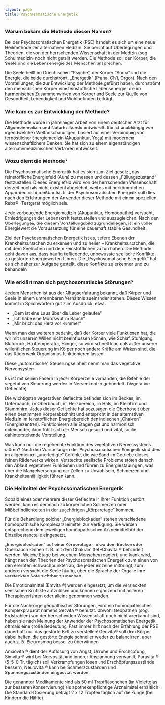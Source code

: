 ```yaml
---
layout: page
title: Psychosomatische Energetik
---
```


### Warum bekam die Methode diesen Namen?

Bei der Psychosomatischen Energetik (PSE) handelt es sich um eine neue Heilmethode der alternativen Medizin. Sie beruht auf Überlegungen und Theorien, die von der herrschenden Wissenschaft in der Medizin (sog. Schulmedizin) noch nicht geteilt werden. Die Methode soll den Körper, die Seele und die Lebensenergie des Menschen ansprechen. 

Die Seele heißt im Griechischen “Psyche”, der Körper “Soma” und die Energie, die beide durchströmt, „Energetik“ (Prana, Ch’i, Orgon). Nach den Vorstellungen, die zur Entwicklung der Methode geführt haben, durchströmt den menschlichen Körper eine feinstoffliche Lebensenergie, die im harmonischen Zusammenwirken von Körper und Seele zur Quelle von Gesundheit, Lebendigkeit und Wohlbefinden beiträgt. 

### Wie kam es zur Entwicklung der Methode? 

Die Methode wurde in jahrelanger Arbeit von einem deutschen Arzt für Allgemeinmedizin und Naturheilkunde entwickelt. Sie ist unabhängig von irgendwelchen Weltanschauungen, basiert auf einer Verbindung von fernöstlicher Energiemedizin (Akupunktur, Yoga) mit modernem wissenschaftlichem Denken. Sie hat sich zu einem eigenständigen alternativmedizinischen Verfahren entwickelt. 

### Wozu dient die Methode?
 
Die Psychosomatische Energetik hat es sich zum Ziel gesetzt, das feinstoffliche Energiefeld (Aura) zu messen und dessen „Füllungszustand“ festzustellen. Dieses Energiefeld wird von der herrschenden Wissenschaft derzeit noch als nicht existent abgelehnt, weil es mit herkömmlichen Apparaten nicht meßbar ist. In der Psychosomatischen Energetik soll dies nach den Erfahrungen der Anwender dieser Methode mit einem speziellen Reba® -Testgerät möglich sein. 

Jede vorbeugende Energiemedizin (Akupunktur, Homöopathie) versucht, Erniedrigungen der Lebenskraft festzustellen und auszugleichen. Nach den Überlegungen, die diesem Vorstellungsbild zugrundeliegen, ist ein voller Energiewert die Voraussetzung für eine dauerhaft stabile Gesundheit. 

Ziel der Psychosomatischen Energetik ist es, tiefere Ebenen der Krankheitsursachen zu erkennen und zu heilen – Krankheitsursachen, die mit dem Seelischen und dem Feinstofflichen zu tun haben. Die Methode geht davon aus, dass häufig tiefliegende, unbewusste seelische Konflikte zu gestörten Energiewerten führen. Die „Psychosomatische Energetik“ hat es sich daher zur Aufgabe gestellt, diese Konflikte zu erkennen und zu behandeln 

### Wie erklärt man sich psychosomatische Störungen?
 
Jedem Menschen ist aus der Alltagserfahrung bekannt, daß Körper und Seele in einem untrennbaren Verhältnis zueinander stehen. Dieses Wissen kommt in Sprichwörtern gut zum Ausdruck, etwa. 

* „Dem ist eine Laus über die Leber gelaufen“ 
* „Ich habe eine Mordswut im Bauch“ 
* „Mir bricht das Herz vor Kummer“ 

Wenn man des weiteren bedenkt, daß der Körper viele Funktionen hat, die wir mit unserem Willen nicht beeinflussen können, wie Schlaf, Stuhlgang, Blutdruck, Hauttemperatur, Hunger, so wird schnell klar, daß außer unserer willentlichen Steuerung im Körper noch andere Kräfte am Wirken sind, die das Räderwerk Organismus funktionieren lassen. 

Diese „automatische“ Steuerungseinheit nennt man das vegetative Nervensystem.

Es ist mit seinen Fasern in jeder Körperzelle vorhanden, die Befehle der vegetativen Steuerung werden in Nervenknoten gebündelt. (Vegetative Geflechte)

Die wichtigsten vegetativen Geflechte befinden sich im Becken, im Unterbauch, im Oberbauch, im Herzbereich, im Hals, im Kleinhirn und Stammhirn. Jedes dieser Geflechte hat sozusagen die Oberhoheit über einen bestimmten Körperabschnitt und entspricht in der alternativen Medizin im feinstofflichen Energiebereich den indischen „Chakren“ (Energiezentren). Funktionieren alle Etagen gut und harmonisch miteinander, dann fühlt sich der Mensch gesund und vital, so die dahinterstehende Vorstellung. 

Was kann nun die regelrechte Funktion des vegetativen Nervensystems stören? Nach den Vorstellungen der Psychosomatischen Energetik sind dies im allgemeinen „unerledigte“ Gefühle, die wie Sand im Getriebe dieses feinen Räderwerks wirken. Versteckte seelische Probleme stören danach den Ablauf vegetativer Funktionen und führen zu Energiestauungen, was über die Mangelversorgung der Zellen zu Unwohlsein, Schmerzen und Krankheitsanfälligkeit führen kann. 

### Die Heilmittel der Psychosomatischen Energetik 

Sobald eines oder mehrere dieser Geflechte in ihrer Funktion gestört werden, kann es demnach zu körperlichen Schmerzen oder Mißbefindlichkeiten in der zugehörigen „Körperetage“ kommen. 

Für die Behandlung solcher „Energieblockaden“ stehen verschiedene homöopathische Komplexarzneimittel zur Verfügung. Sie werden entsprechend dem jeweiligen homöopathischen Arzneimittelbild der Einzelbestandteile eingesetzt. 

„Energieblockaden“ auf einer Körperetage – etwa dem Becken oder Oberbauch können z. B. mit dem Chakramittel –Chavita ® behandelt werden. Welche Etage bei welchem Menschen reagiert, und krank wird, hängt nach den Theorien der Psychosomatischen Energetik zum einen von den ererbten Schwachpunkten ab, die jeder einzelne mitbringt, zum anderen versucht die Seele häufig, über die Sprache der Organe ihre versteckten Nöte sichtbar zu machen. 

Die Emotionalmittel (Emvita ®) werden eingesetzt, um die versteckten seelischen Konflikte aufzulösen und können ergänzend mit anderen Therapieverfahren oder alleine genommen werden. 

Für die Nachsorge geopathischer Störungen, wird ein homöopathisches Komplexpräparat namens Geovita ® benutzt. Obwohl Geopathien (sog. Erdstrahlen) von der herrschenden Wissenschaft noch nicht anerkannt sind, haben sie nach Meinung der Anwender der Psychosomatischen Energetik oftmals eine große Bedeutung. Fast immer hilft nach der Erfahrung der PSE dauerhaft nur, das gestörte Bett zu verstellen! Geovita® soll dem Körper dabei helfen, die gestörte Energie schneller wieder zu balancieren, aber auch z. B. Elektrosmog besser zu überwinden. 

Anxiovita ® dient der Auflösung von Angst, Unruhe und Erschöpfung, Simvita ® wird bei Nervosität und innerer Anspannung verwandt, Paravita ® (5-5-0 Tr. täglich) soll Verkrampfungen lösen und Erschöpfungszustände bessern, Neurovita ® kann bei Schmerzzuständen und Spannungszuständen eingesetzt werden. 

Die genannten Medikamente sind als 50 ml Tropffläschchen (im Violettglas zur besseren Konservierung) als apothekenpflichtige Arzneimittel erhältlich. Die Standard-Dosierung beträgt 2 x 12 Tropfen täglich auf die Zunge (bei Kindern die Hälfte).
